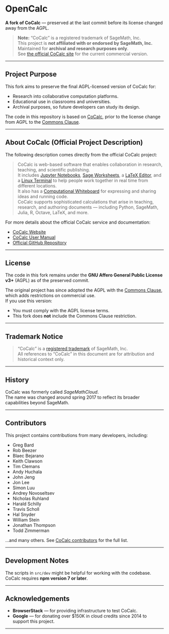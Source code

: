 # OpenCalc
**A fork of CoCalc** — preserved at the last commit before its license changed away from the AGPL.

> **Note:** “CoCalc” is a registered trademark of SageMath, Inc.  
> This project is **not affiliated with or endorsed by SageMath, Inc.**  
> Maintained for **archival and research purposes only**.  
> See [the official CoCalc site](https://cocalc.com) for the current commercial version.

---

## Project Purpose

This fork aims to preserve the final AGPL-licensed version of CoCalc for:
- Research into collaborative computation platforms.
- Educational use in classrooms and universities.
- Archival purposes, so future developers can study its design.

The code in this repository is based on [CoCalc](https://github.com/sagemathinc/cocalc), prior to the license change from AGPL to the [Commons Clause](https://commonsclause.com/).

---

## About CoCalc (Official Project Description)

The following description comes directly from the official CoCalc project:

> CoCalc is web-based software that enables collaboration in research, teaching, and scientific publishing.  
> It includes [Jupyter Notebooks](https://cocalc.com/features/jupyter-notebook), [Sage Worksheets](https://cocalc.com/features/sage), a [LaTeX Editor](https://cocalc.com/features/latex-editor), and a [Linux Terminal](https://cocalc.com/features/terminal) to help people work together in real time from different locations.  
> It also has a [Computational Whiteboard](https://cocalc.com/features/whiteboard) for expressing and sharing ideas and running code.  
> CoCalc supports sophisticated calculations that arise in teaching, research, and authoring documents — including Python, SageMath, Julia, R, Octave, LaTeX, and more.

For more details about the official CoCalc service and documentation:
- [CoCalc Website](https://cocalc.com/index.html)
- [CoCalc User Manual](https://doc.cocalc.com/)
- [Official GitHub Repository](https://github.com/sagemathinc/cocalc)

---

## License

The code in this fork remains under the **GNU Affero General Public License v3+** (AGPL) as of the preserved commit.

The original project has since adopted the AGPL with the [Commons Clause](https://commonsclause.com/), which adds restrictions on commercial use.  
If you use this version:
- You must comply with the AGPL license terms.
- This fork does **not** include the Commons Clause restriction.

---

## Trademark Notice

> “CoCalc” is a [registered trademark](http://tsdr.uspto.gov/#caseNumber=87155974&caseType=SERIAL_NO&searchType=statusSearch) of SageMath, Inc.  
> All references to “CoCalc” in this document are for attribution and historical context only.

---

## History

CoCalc was formerly called *SageMathCloud*.  
The name was changed around spring 2017 to reflect its broader capabilities beyond SageMath.

---

## Contributors

This project contains contributions from many developers, including:
- Greg Bard
- Rob Beezer
- Blaec Bejarano
- Keith Clawson
- Tim Clemans
- Andy Huchala
- John Jeng
- Jon Lee
- Simon Luu
- Andrey Novoseltsev
- Nicholas Ruhland
- Harald Schilly
- Travis Scholl
- Hal Snyder
- William Stein
- Jonathan Thompson
- Todd Zimmerman

…and many others. See [CoCalc contributors](https://github.com/sagemathinc/cocalc/graphs/contributors) for the full list.

---

## Development Notes

The scripts in `src/dev` might be helpful for working with the codebase.  
CoCalc requires **npm version 7 or later**.

---

## Acknowledgements

- **BrowserStack** — for providing infrastructure to test CoCalc.  
- **Google** — for donating over $150K in cloud credits since 2014 to support this project.

---